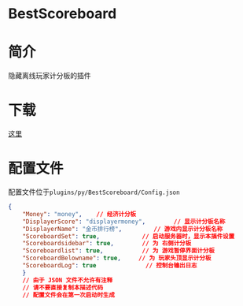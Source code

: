 # BestScoreboard

# 简介

隐藏离线玩家计分板的插件

# 下载

[这里](https://pyr.jfishing.love/plugins/BestScoreboard.py "点我下载")

# 配置文件

配置文件位于``plugins/py/BestScoreboard/Config.json``

```json
{
    "Money": "money",    // 经济计分板
    "DisplayerScore": "displayermoney",        // 显示计分板名称
    "DisplayerName": "金币排行榜",         // 游戏内显示计分板名称
    "ScoreboardSet": true,            // 启动服务器时，显示本插件设置
    "Scoreboardsidebar": true,        // 为 右侧计分板
    "Scoreboardlist": true,           // 为 游戏暂停界面计分板
    "ScoreboardBelowname": true,     // 为 玩家头顶显示计分板
    "ScoreboardLog": true              // 控制台输出日志
    }
    // 由于 JSON 文件不允许有注释
    // 请不要直接复制本描述代码
    // 配置文件会在第一次启动时生成
```